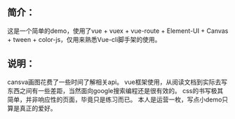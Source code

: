 ## 简介：

这是一个简单的demo，使用了vue + vuex + vue-route + Element-UI + Canvas + tween + color-js，仅用来熟悉Vue-cli脚手架的使用。

## 说明：
cansva画图花费了一些时间了解相关api。
vue框架使用，从阅读文档到实际去写东西之间有一些差距，当然面向google搜索编程还是很有效的。
css的书写极其简单，并非响应性的页面，毕竟只是练习而已。
本人是运营一枚，写点小demo只算是真正的爱好。
